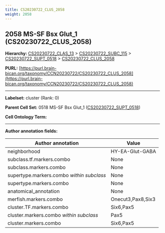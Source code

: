 ```yaml
---
title: CS20230722_CLUS_2058
weight: 2058
---
```

## 2058 MS-SF Bsx Glut_1 (CS20230722_CLUS_2058)
<b>Hierarchy: </b>
[CS20230722_CLAS_13](../CS20230722_CLAS_13) >
[CS20230722_SUBC_115](../CS20230722_SUBC_115) >
[CS20230722_SUPT_0518](../CS20230722_SUPT_0518) >
[CS20230722_CLUS_2058](../CS20230722_CLUS_2058)

**PURL:** [https://purl.brain-bican.org/taxonomy/CCN20230722/CS20230722_CLUS_2058](https://purl.brain-bican.org/taxonomy/CCN20230722/CS20230722_CLUS_2058)

---


**Labelset:** cluster (Rank: 0)

**Parent Cell Set:** 0518 MS-SF Bsx Glut_1 ([CS20230722_SUPT_0518](../CS20230722_SUPT_0518))



**Cell Ontology Term:** 

[MARKER GENES.]: #


---

[TRANSFERRED ANNOTATIONS.]: #


[AUTHOR ANNOTATION FIELDS.]: #


**Author annotation fields:**

| Author annotation | Value |
|-------------------|-------|
|neighborhood|HY-EA-Glut-GABA|
|subclass.tf.markers.combo|None|
|subclass.markers.combo|None|
|supertype.markers.combo _within subclass_|None|
|supertype.markers.combo|None|
|anatomical_annotation|None|
|merfish.markers.combo|Onecut3,Pax8,Six3|
|cluster.TF.markers.combo|Six6,Pax5|
|cluster.markers.combo _within subclass_|Pax5|
|cluster.markers.combo|Six6,Pax5|
